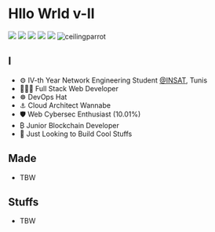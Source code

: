 # Hllo Wrld v-II
<!-- V2 -->
![](https://cultofthepartyparrot.com/guests/hd/party-k8s.gif)
![](https://cultofthepartyparrot.com/parrots/hd/reactparrot.gif)
![](https://cultofthepartyparrot.com/parrots/hd/pirateparrot.gif)
![](https://cultofthepartyparrot.com/flags/hd/tunisiaparrot.gif)
![](https://cultofthepartyparrot.com/guests/hd/thisisfineparrot.gif)
![ceilingparrot](https://user-images.githubusercontent.com/69204725/185243048-34346310-d6c9-4767-b9cf-855277269d58.gif)


## I
- ⚙️ IV-th Year Network Engineering Student [@INSAT](https://www.facebook.com/insat.rnu.tn), Tunis
- 👨🏽‍💻 Full Stack Web Developer 
- ☸ DevOps Hat
- ⚓ Cloud Architect Wannabe
- 🛡️ Web Cybersec Enthusiast (10.01%)
- ₿ Junior Blockchain Developer
- 🤷 Just Looking to Build Cool Stuffs

## Made
- TBW

## Stuffs
- TBW

<!-- V1

![](https://cultofthepartyparrot.com/parrots/hd/reactparrot.gif)
> Java, Php and Angular are the consequences of bad taste and irresponsibility, me  



- React is the only act
- Typescript, it do not slip
- Node the woo, in Typescript too
- TailwindCSS is the frontend's princess
- Next is a way to flex
- Remix.run is a reason to have fun 
- Go is good to go
- Rust is a must
- Web3 is not boring but his people are annoyin
- to DevOps I'm getting attached, cz it make's me way more cash
- Php got high rank, yet no thanks 
- Java, I won't touch that shit ever
- Angular is fine, and it sucks, and it doesn't rhyme 
- Vue looks elegant, but its not in the market yet
- Docker, the day , about it I was told, Kubernetes dropped their support
- 5 lines in python, if it's more, need a refactor


## Have I made something cool?
I have `claas` for now, the other ones are private

-->


<!--
**Nie-Mand/Nie-Mand** is a ✨ _special_ ✨ repository because its `README.md` (this file) appears on your GitHub profile.

Here are some ideas to get you started:

- 🔭 I’m currently working on ...
- 🌱 I’m currently learning ...
- 👯 I’m looking to collaborate on ...
- 🤔 I’m looking for help with ...
- 💬 Ask me about ...
- 📫 How to reach me: ...
- 😄 Pronouns: ...
- ⚡ Fun fact: ...
-->
